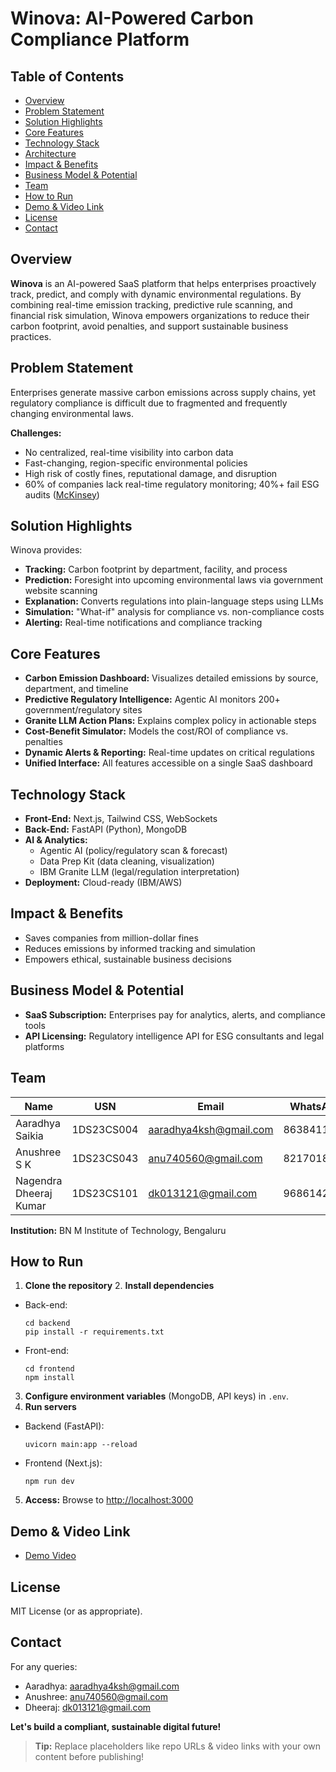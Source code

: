 # Winova: AI-Powered Carbon Compliance Platform

## Table of Contents

- [Overview](#overview)
- [Problem Statement](#problem-statement)
- [Solution Highlights](#solution-highlights)
- [Core Features](#core-features)
- [Technology Stack](#technology-stack)
- [Architecture](#architecture)
- [Impact & Benefits](#impact--benefits)
- [Business Model & Potential](#business-model--potential)
- [Team](#team)
- [How to Run](#how-to-run)
- [Demo & Video Link](#demo--video-link)
- [License](#license)
- [Contact](#contact)

## Overview

**Winova** is an AI-powered SaaS platform that helps enterprises proactively track, predict, and comply with dynamic environmental regulations. By combining real-time emission tracking, predictive rule scanning, and financial risk simulation, Winova empowers organizations to reduce their carbon footprint, avoid penalties, and support sustainable business practices.

## Problem Statement

Enterprises generate massive carbon emissions across supply chains, yet regulatory compliance is difficult due to fragmented and frequently changing environmental laws.

**Challenges:**
- No centralized, real-time visibility into carbon data
- Fast-changing, region-specific environmental policies
- High risk of costly fines, reputational damage, and disruption
- 60% of companies lack real-time regulatory monitoring; 40%+ fail ESG audits ([McKinsey](https://www.mckinsey.com/))

## Solution Highlights

Winova provides:
- **Tracking:** Carbon footprint by department, facility, and process
- **Prediction:** Foresight into upcoming environmental laws via government website scanning
- **Explanation:** Converts regulations into plain-language steps using LLMs
- **Simulation:** "What-if" analysis for compliance vs. non-compliance costs
- **Alerting:** Real-time notifications and compliance tracking

## Core Features

- **Carbon Emission Dashboard:** Visualizes detailed emissions by source, department, and timeline
- **Predictive Regulatory Intelligence:** Agentic AI monitors 200+ government/regulatory sites
- **Granite LLM Action Plans:** Explains complex policy in actionable steps
- **Cost-Benefit Simulator:** Models the cost/ROI of compliance vs. penalties
- **Dynamic Alerts & Reporting:** Real-time updates on critical regulations
- **Unified Interface:** All features accessible on a single SaaS dashboard

## Technology Stack

- **Front-End:** Next.js, Tailwind CSS, WebSockets
- **Back-End:** FastAPI (Python), MongoDB
- **AI & Analytics:**
  - Agentic AI (policy/regulatory scan & forecast)
  - Data Prep Kit (data cleaning, visualization)
  - IBM Granite LLM (legal/regulation interpretation)
- **Deployment:** Cloud-ready (IBM/AWS)

## Impact & Benefits

- Saves companies from million-dollar fines
- Reduces emissions by informed tracking and simulation
- Empowers ethical, sustainable business decisions

## Business Model & Potential

- **SaaS Subscription:** Enterprises pay for analytics, alerts, and compliance tools
- **API Licensing:** Regulatory intelligence API for ESG consultants and legal platforms

## Team

| Name                   | USN           | Email                       | WhatsApp   |
|------------------------|---------------|-----------------------------|------------|
| Aaradhya Saikia        | 1DS23CS004    | aaradhya4ksh@gmail.com      | 8638411654 |
| Anushree S K           | 1DS23CS043    | anu740560@gmail.com         | 8217018706 |
| Nagendra Dheeraj Kumar | 1DS23CS101    | dk013121@gmail.com          | 9686142855 |

**Institution:** BN M Institute of Technology, Bengaluru

## How to Run

1. **Clone the repository**
   2. **Install dependencies**
- Back-end:
  ```
  cd backend
  pip install -r requirements.txt
  ```
- Front-end:
  ```
  cd frontend
  npm install
  ```
3. **Configure environment variables** (MongoDB, API keys) in `.env`.
4. **Run servers**
- Backend (FastAPI):
  ```
  uvicorn main:app --reload
  ```
- Frontend (Next.js):
  ```
  npm run dev
  ```
5. **Access:** Browse to [http://localhost:3000](http://localhost:3000)

## Demo & Video Link

- [Demo Video](#) <!-- Replace with actual link! -->

## License

MIT License (or as appropriate).

## Contact

For any queries:
- Aaradhya: aaradhya4ksh@gmail.com
- Anushree: anu740560@gmail.com
- Dheeraj: dk013121@gmail.com

**Let's build a compliant, sustainable digital future!**

> **Tip:** Replace placeholders like repo URLs & video links with your own content before publishing!




